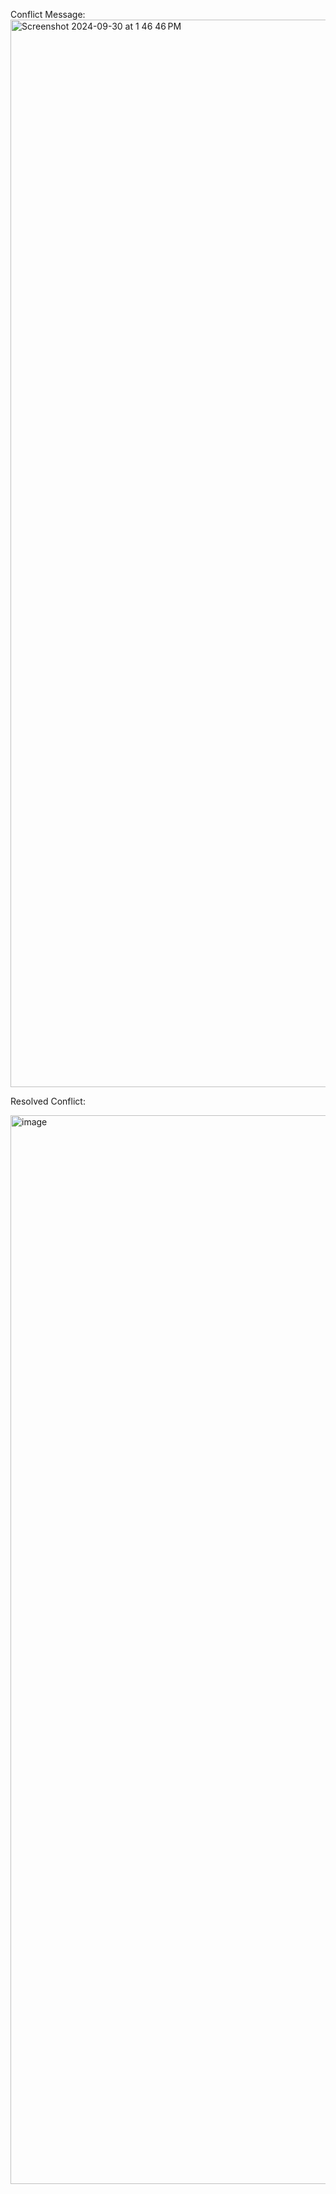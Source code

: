 Conflict Message:
<img width="1708" alt="Screenshot 2024-09-30 at 1 46 46 PM" src="https://github.com/user-attachments/assets/13e66fa8-4c7d-45a9-a18f-d6d0c49909ce">



Resolved Conflict:


<img width="1710" alt="image" src="https://github.com/user-attachments/assets/4d49d180-3522-45ec-b570-d87ffe1ea764">
